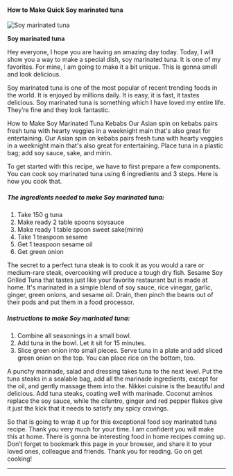             

#### How to Make Quick Soy marinated tuna

![Soy marinated tuna](https://img-global.cpcdn.com/recipes/3e69f07c0a33620b/751x532cq70/soy-marinated-tuna-recipe-main-photo.jpg)

**Soy marinated tuna**

Hey everyone, I hope you are having an amazing day today. Today, I will show you a way to make a special dish, soy marinated tuna. It is one of my favorites. For mine, I am going to make it a bit unique. This is gonna smell and look delicious.

Soy marinated tuna is one of the most popular of recent trending foods in the world. It is enjoyed by millions daily. It is easy, it is fast, it tastes delicious. Soy marinated tuna is something which I have loved my entire life. They’re fine and they look fantastic.

How to Make Soy Marinated Tuna Kebabs Our Asian spin on kebabs pairs fresh tuna with hearty veggies in a weeknight main that's also great for entertaining. Our Asian spin on kebabs pairs fresh tuna with hearty veggies in a weeknight main that's also great for entertaining. Place tuna in a plastic bag; add soy sauce, sake, and mirin.

To get started with this recipe, we have to first prepare a few components. You can cook soy marinated tuna using 6 ingredients and 3 steps. Here is how you cook that.

##### The ingredients needed to make Soy marinated tuna:

1.  Take 150 g tuna
2.  Make ready 2 table spoons soysauce
3.  Make ready 1 table spoon sweet sake(mirin)
4.  Take 1 teaspoon sesame
5.  Get 1 teaspoon sesame oil
6.  Get green onion

The secret to a perfect tuna steak is to cook it as you would a rare or medium-rare steak, overcooking will produce a tough dry fish. Sesame Soy Grilled Tuna that tastes just like your favorite restaurant but is made at home. It's marinated in a simple blend of soy sauce, rice vinegar, garlic, ginger, green onions, and sesame oil. Drain, then pinch the beans out of their pods and put them in a food processor.

##### Instructions to make Soy marinated tuna:

1.  Combine all seasonings in a small bowl.
2.  Add tuna in the bowl. Let it sit for 15 minutes.
3.  Slice green onion into small pieces. Serve tuna in a plate and add sliced green onion on the top. You can place rice on the bottom, too.

A punchy marinade, salad and dressing takes tuna to the next level. Put the tuna steaks in a sealable bag, add all the marinade ingredients, except for the oil, and gently massage them into the. Nikkei cuisine is the beautiful and delicious. Add tuna steaks, coating well with marinade. Coconut aminos replace the soy sauce, while the cilantro, ginger and red pepper flakes give it just the kick that it needs to satisfy any spicy cravings.

So that is going to wrap it up for this exceptional food soy marinated tuna recipe. Thank you very much for your time. I am confident you will make this at home. There is gonna be interesting food in home recipes coming up. Don’t forget to bookmark this page in your browser, and share it to your loved ones, colleague and friends. Thank you for reading. Go on get cooking!

* * *